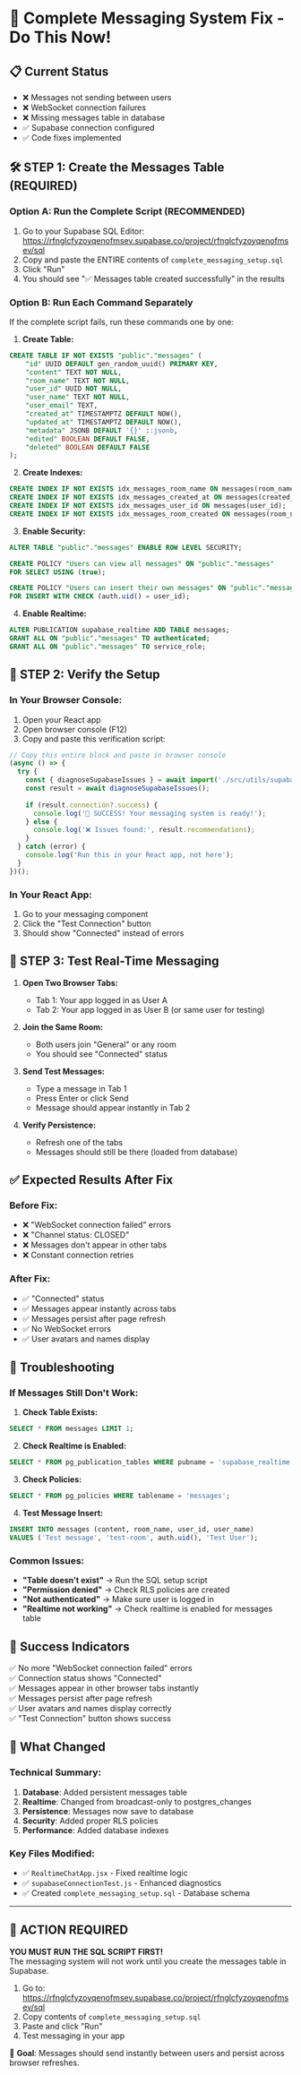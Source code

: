 # 🚀 Complete Messaging System Fix - Do This Now!

## 📋 Current Status
- ❌ Messages not sending between users
- ❌ WebSocket connection failures  
- ❌ Missing messages table in database
- ✅ Supabase connection configured
- ✅ Code fixes implemented

## 🛠️ STEP 1: Create the Messages Table (REQUIRED)

### Option A: Run the Complete Script (RECOMMENDED)
1. Go to your Supabase SQL Editor: https://rfnglcfyzoyqenofmsev.supabase.co/project/rfnglcfyzoyqenofmsev/sql
2. Copy and paste the ENTIRE contents of `complete_messaging_setup.sql`
3. Click "Run"
4. You should see "✅ Messages table created successfully" in the results

### Option B: Run Each Command Separately
If the complete script fails, run these commands one by one:

1. **Create Table:**
```sql
CREATE TABLE IF NOT EXISTS "public"."messages" (
    "id" UUID DEFAULT gen_random_uuid() PRIMARY KEY,
    "content" TEXT NOT NULL,
    "room_name" TEXT NOT NULL,
    "user_id" UUID NOT NULL,
    "user_name" TEXT NOT NULL,
    "user_email" TEXT,
    "created_at" TIMESTAMPTZ DEFAULT NOW(),
    "updated_at" TIMESTAMPTZ DEFAULT NOW(),
    "metadata" JSONB DEFAULT '{}' ::jsonb,
    "edited" BOOLEAN DEFAULT FALSE,
    "deleted" BOOLEAN DEFAULT FALSE
);
```

2. **Create Indexes:**
```sql
CREATE INDEX IF NOT EXISTS idx_messages_room_name ON messages(room_name);
CREATE INDEX IF NOT EXISTS idx_messages_created_at ON messages(created_at DESC);
CREATE INDEX IF NOT EXISTS idx_messages_user_id ON messages(user_id);
CREATE INDEX IF NOT EXISTS idx_messages_room_created ON messages(room_name, created_at DESC);
```

3. **Enable Security:**
```sql
ALTER TABLE "public"."messages" ENABLE ROW LEVEL SECURITY;

CREATE POLICY "Users can view all messages" ON "public"."messages"
FOR SELECT USING (true);

CREATE POLICY "Users can insert their own messages" ON "public"."messages"
FOR INSERT WITH CHECK (auth.uid() = user_id);
```

4. **Enable Realtime:**
```sql
ALTER PUBLICATION supabase_realtime ADD TABLE messages;
GRANT ALL ON "public"."messages" TO authenticated;
GRANT ALL ON "public"."messages" TO service_role;
```

## 🧪 STEP 2: Verify the Setup

### In Your Browser Console:
1. Open your React app
2. Open browser console (F12)
3. Copy and paste this verification script:

```javascript
// Copy this entire block and paste in browser console
(async () => {
  try {
    const { diagnoseSupabaseIssues } = await import('./src/utils/supabaseConnectionTest.js');
    const result = await diagnoseSupabaseIssues();
    
    if (result.connection?.success) {
      console.log('🎉 SUCCESS! Your messaging system is ready!');
    } else {
      console.log('❌ Issues found:', result.recommendations);
    }
  } catch (error) {
    console.log('Run this in your React app, not here');
  }
})();
```

### In Your React App:
1. Go to your messaging component
2. Click the "Test Connection" button
3. Should show "Connected" instead of errors

## 🎯 STEP 3: Test Real-Time Messaging

1. **Open Two Browser Tabs:**
   - Tab 1: Your app logged in as User A
   - Tab 2: Your app logged in as User B (or same user for testing)

2. **Join the Same Room:**
   - Both users join "General" or any room
   - You should see "Connected" status

3. **Send Test Messages:**
   - Type a message in Tab 1
   - Press Enter or click Send
   - Message should appear instantly in Tab 2

4. **Verify Persistence:**
   - Refresh one of the tabs
   - Messages should still be there (loaded from database)

## ✅ Expected Results After Fix

### Before Fix:
- ❌ "WebSocket connection failed" errors
- ❌ "Channel status: CLOSED" 
- ❌ Messages don't appear in other tabs
- ❌ Constant connection retries

### After Fix:
- ✅ "Connected" status
- ✅ Messages appear instantly across tabs
- ✅ Messages persist after page refresh
- ✅ No WebSocket errors
- ✅ User avatars and names display

## 🐛 Troubleshooting

### If Messages Still Don't Work:

1. **Check Table Exists:**
```sql
SELECT * FROM messages LIMIT 1;
```

2. **Check Realtime is Enabled:**
```sql
SELECT * FROM pg_publication_tables WHERE pubname = 'supabase_realtime' AND tablename = 'messages';
```

3. **Check Policies:**
```sql
SELECT * FROM pg_policies WHERE tablename = 'messages';
```

4. **Test Message Insert:**
```sql
INSERT INTO messages (content, room_name, user_id, user_name) 
VALUES ('Test message', 'test-room', auth.uid(), 'Test User');
```

### Common Issues:

- **"Table doesn't exist"** → Run the SQL setup script
- **"Permission denied"** → Check RLS policies are created
- **"Not authenticated"** → Make sure user is logged in
- **"Realtime not working"** → Check realtime is enabled for messages table

## 🎉 Success Indicators

✅ No more "WebSocket connection failed" errors  
✅ Connection status shows "Connected"  
✅ Messages appear in other browser tabs instantly  
✅ Messages persist after page refresh  
✅ User avatars and names display correctly  
✅ "Test Connection" button shows success  

## 📝 What Changed

### Technical Summary:
1. **Database**: Added persistent messages table
2. **Realtime**: Changed from broadcast-only to postgres_changes
3. **Persistence**: Messages now save to database
4. **Security**: Added proper RLS policies
5. **Performance**: Added database indexes

### Key Files Modified:
- ✅ `RealtimeChatApp.jsx` - Fixed realtime logic
- ✅ `supabaseConnectionTest.js` - Enhanced diagnostics
- ✅ Created `complete_messaging_setup.sql` - Database schema

---

## 🚨 ACTION REQUIRED

**YOU MUST RUN THE SQL SCRIPT FIRST!**  
The messaging system will not work until you create the messages table in Supabase.

1. Go to: https://rfnglcfyzoyqenofmsev.supabase.co/project/rfnglcfyzoyqenofmsev/sql
2. Copy contents of `complete_messaging_setup.sql`
3. Paste and click "Run"
4. Test messaging in your app

🎯 **Goal**: Messages should send instantly between users and persist across browser refreshes.
